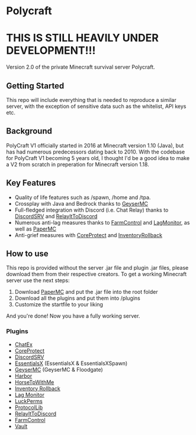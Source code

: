 # Polycraft

# THIS IS STILL HEAVILY UNDER DEVELOPMENT!!!

Version 2.0 of the private Minecraft survival server Polycraft. 

## Getting Started

This repo will include everything that is needed to reproduce a similar server, with the exception of sensitive data such as the whitelist, API keys etc. 

## Background

PolyCraft V1 officially started in 2016 at Minecraft version 1.10 (Java), but has had numerous predecessors dating back to 2010. With the codebase for PolyCraft V1 becoming 5 years old, I thought I'd be a good idea to make a V2 from scratch in preperation for Minecraft version 1.18. 

## Key Features

* Quality of life features such as /spawn, /home and /tpa.
* Crossplay with Java and Bedrock thanks to [GeyserMC](https://geysermc.org/)
* Full-fledged integration with Discord (i.e. Chat Relay) thanks to [DiscordSRV](https://www.spigotmc.org/resources/discordsrv.18494/) and [RelayItToDiscord](https://www.spigotmc.org/resources/relayittodiscord.34615/)
* Numerous anti-lag measures thanks to [FarmControl](https://www.spigotmc.org/resources/farmcontrol-1-15-1-17.86923/) and [LagMonitor](https://www.spigotmc.org/resources/lagmonitor.21348/), as well as [PaperMC](https://papermc.io/)
* Anti-grief measures with [CoreProtect](https://www.spigotmc.org/resources/coreprotect.8631/) and [InventoryRollback](https://www.spigotmc.org/resources/inventory-rollback.48074/)

## How to use 

This repo is provided without the server .jar file and plugin .jar files, please download them from their respective creators. To get a working Minecraft server use the next steps: 
1. Download [PaperMC](https://papermc.io/) and put the .jar file into the root folder
2. Download all the plugins and put them into /plugins
3. Customize the startfile to your liking

And you're done! Now you have a fully working server.

### Plugins

- [ChatEx](https://www.spigotmc.org/resources/chatex.71041/)
- [CoreProtect](https://www.spigotmc.org/resources/coreprotect.8631/)
- [DiscordSRV](https://www.spigotmc.org/resources/discordsrv.18494/)
- [EssentialsX](https://essentialsx.net/) (EssentialsX & EssentialsXSpawn)
- [GeyserMC](https://geysermc.org/) (GeyserMC & Floodgate)
- [Harbor](https://www.spigotmc.org/resources/harbor-a-sleep-enhancement-plugin.60088/)
- [HorseTpWithMe](https://www.spigotmc.org/resources/horsetpwithme.8186/)
- [Inventory Rollback](https://www.spigotmc.org/resources/inventory-rollback.48074/)
- [Lag Monitor](https://www.spigotmc.org/resources/lagmonitor.21348/)
- [LuckPerms](https://luckperms.net/)
- [ProtocolLib](https://www.spigotmc.org/resources/protocollib.1997/)
- [RelayItToDiscord](https://www.spigotmc.org/resources/relayittodiscord.34615/)
- [FarmControl](https://www.spigotmc.org/resources/farmcontrol-1-15-1-17.86923/)
- [Vault](https://www.spigotmc.org/resources/vault.34315/)
